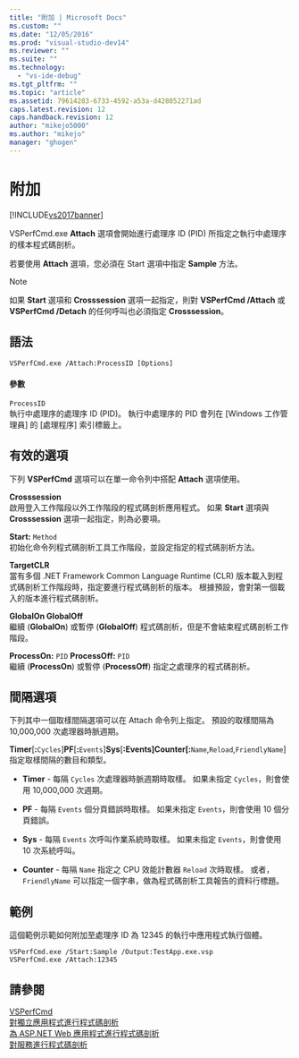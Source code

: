 ```yaml
---
title: "附加 | Microsoft Docs"
ms.custom: ""
ms.date: "12/05/2016"
ms.prod: "visual-studio-dev14"
ms.reviewer: ""
ms.suite: ""
ms.technology: 
  - "vs-ide-debug"
ms.tgt_pltfrm: ""
ms.topic: "article"
ms.assetid: 79614283-6733-4592-a53a-d428052271ad
caps.latest.revision: 12
caps.handback.revision: 12
author: "mikejo5000"
ms.author: "mikejo"
manager: "ghogen"
---
```

# 附加
[!INCLUDE[vs2017banner](../code-quality/includes/vs2017banner.md)]

VSPerfCmd.exe **Attach** 選項會開始進行處理序 ID \(PID\) 所指定之執行中處理序的樣本程式碼剖析。  
  
 若要使用 **Attach** 選項，您必須在 Start 選項中指定 **Sample** 方法。  
  
> [!NOTE]
>  如果 **Start** 選項和 **Crosssession** 選項一起指定，則對 **VSPerfCmd \/Attach** 或 **VSPerfCmd \/Detach** 的任何呼叫也必須指定 **Crosssession**。  
  
## 語法  
  
```  
VSPerfCmd.exe /Attach:ProcessID [Options]  
```  
  
#### 參數  
 `ProcessID`  
 執行中處理序的處理序 ID \(PID\)。  執行中處理序的 PID 會列在 \[Windows 工作管理員\] 的 \[處理程序\] 索引標籤上。  
  
## 有效的選項  
 下列 **VSPerfCmd** 選項可以在單一命令列中搭配 **Attach** 選項使用。  
  
 **Crosssession**  
 啟用登入工作階段以外工作階段的程式碼剖析應用程式。  如果 **Start** 選項與 **Crosssession** 選項一起指定，則為必要項。  
  
 **Start:** `Method`  
 初始化命令列程式碼剖析工具工作階段，並設定指定的程式碼剖析方法。  
  
 **TargetCLR**  
 當有多個 .NET Framework Common Language Runtime \(CLR\) 版本載入到程式碼剖析工作階段時，指定要進行程式碼剖析的版本。  根據預設，會對第一個載入的版本進行程式碼剖析。  
  
 **GlobalOn GlobalOff**  
 繼續 \(**GlobalOn**\) 或暫停 \(**GlobalOff**\) 程式碼剖析，但是不會結束程式碼剖析工作階段。  
  
 **ProcessOn:** `PID` **ProcessOff:** `PID`  
 繼續 \(**ProcessOn**\) 或暫停 \(**ProcessOff**\) 指定之處理序的程式碼剖析。  
  
## 間隔選項  
 下列其中一個取樣間隔選項可以在 Attach 命令列上指定。  預設的取樣間隔為 10,000,000 次處理器時脈週期。  
  
 **Timer**\[**:**`Cycles`\]**PF**\[**:**`Events`\]**Sys**\[**:**Events\]**Counter**\[**:**`Name`,`Reload`,`FriendlyName`\]  
 指定取樣間隔的數目和類型。  
  
-   **Timer** \- 每隔 `Cycles` 次處理器時脈週期時取樣。  如果未指定 `Cycles`，則會使用 10,000,000 次週期。  
  
-   **PF** \- 每隔 `Events` 個分頁錯誤時取樣。  如果未指定 `Events`，則會使用 10 個分頁錯誤。  
  
-   **Sys** \- 每隔 `Events` 次呼叫作業系統時取樣。  如果未指定 `Events`，則會使用 10 次系統呼叫。  
  
-   **Counter** \- 每隔 `Name` 指定之 CPU 效能計數器 `Reload` 次時取樣。  或者，`FriendlyName` 可以指定一個字串，做為程式碼剖析工具報告的資料行標題。  
  
## 範例  
 這個範例示範如何附加至處理序 ID 為 12345 的執行中應用程式執行個體。  
  
```  
VSPerfCmd.exe /Start:Sample /Output:TestApp.exe.vsp  
VSPerfCmd.exe /Attach:12345  
```  
  
## 請參閱  
 [VSPerfCmd](../profiling/vsperfcmd.md)   
 [對獨立應用程式進行程式碼剖析](../profiling/command-line-profiling-of-stand-alone-applications.md)   
 [為 ASP.NET Web 應用程式進行程式碼剖析](../profiling/command-line-profiling-of-aspnet-web-applications.md)   
 [對服務進行程式碼剖析](../profiling/command-line-profiling-of-services.md)